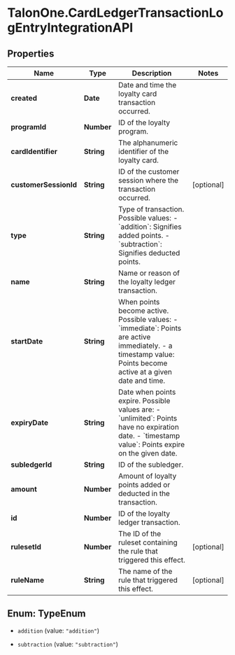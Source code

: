 # TalonOne.CardLedgerTransactionLogEntryIntegrationAPI

## Properties

Name | Type | Description | Notes
------------ | ------------- | ------------- | -------------
**created** | **Date** | Date and time the loyalty card transaction occurred. | 
**programId** | **Number** | ID of the loyalty program. | 
**cardIdentifier** | **String** | The alphanumeric identifier of the loyalty card.  | 
**customerSessionId** | **String** | ID of the customer session where the transaction occurred. | [optional] 
**type** | **String** | Type of transaction. Possible values:   - &#x60;addition&#x60;: Signifies added points.   - &#x60;subtraction&#x60;: Signifies deducted points.  | 
**name** | **String** | Name or reason of the loyalty ledger transaction. | 
**startDate** | **String** | When points become active. Possible values:   - &#x60;immediate&#x60;: Points are active immediately.   - a timestamp value: Points become active at a given date and time.  | 
**expiryDate** | **String** | Date when points expire. Possible values are:   - &#x60;unlimited&#x60;: Points have no expiration date.   - &#x60;timestamp value&#x60;: Points expire on the given date.  | 
**subledgerId** | **String** | ID of the subledger. | 
**amount** | **Number** | Amount of loyalty points added or deducted in the transaction. | 
**id** | **Number** | ID of the loyalty ledger transaction. | 
**rulesetId** | **Number** | The ID of the ruleset containing the rule that triggered this effect. | [optional] 
**ruleName** | **String** | The name of the rule that triggered this effect. | [optional] 



## Enum: TypeEnum


* `addition` (value: `"addition"`)

* `subtraction` (value: `"subtraction"`)




